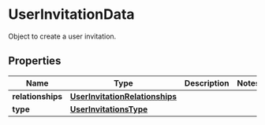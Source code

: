 

# UserInvitationData

Object to create a user invitation.
## Properties

Name | Type | Description | Notes
------------ | ------------- | ------------- | -------------
**relationships** | [**UserInvitationRelationships**](UserInvitationRelationships.md) |  | 
**type** | [**UserInvitationsType**](UserInvitationsType.md) |  | 



